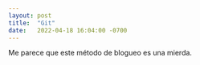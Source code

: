 ```yaml
---
layout: post
title:  "Git"
date:   2022-04-18 16:04:00 -0700
---
```


Me parece que este método de blogueo es una mierda.